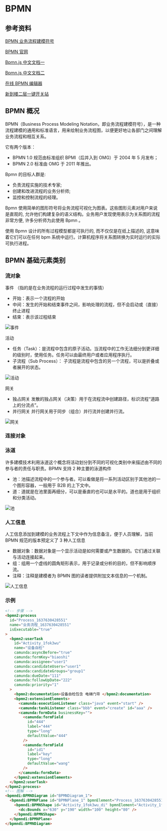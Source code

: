 # BPMN

## 参考资料

[BPMN 业务流程建模符号](https://www.zhihu.com/search?type=content&q=bpmn)

[BPMN 官网](https://www.bpmn.org/)

[Bpmn.js 中文文档一](https://juejin.cn/post/6900793894263488519)

[Bpmn.js 中文文档二](https://juejin.cn/post/6925304166638174216)

[在线 BPMN 编辑器](https://miyuesc.gitee.io/process-designer/)

[新到楼二层一键开关站](http://172.51.215.159:30084/#/changeStatus)

## BPMN 概况

BPMN（Business Process Modeling Notation，即业务流程建模符号），是一种流程建模的通用和标准语言，用来绘制业务流程图，以便更好地让各部门之间理解业务流程和相互关系。

它有两个版本：

- BPMN 1.0 规范由标准组织 BPMI（后并入到 OMG）于 2004 年 5 月发布；
- BPMN 2.0 标准由 OMG 于 2011 年推出。

Bpmn 的目标人群是:

- 负责流程实施的技术专家;
- 创建和改进流程的业务分析师;
- 监控和控制流程的经理。

Bpmn 使用简单的图形符号将业务流程可视化为图表。这些图形元素对用户来说是直观的, 允许他们构建复杂的语义结构。业务用户发现使用表示为关系图的流程非常方便, 许多分析师为此使用 Bpmn 。

使用 Bpmn 设计的所有过程模型都是可执行的, 而不仅仅是在纸上描述的, 这意味着它们可以在任何 bpm 系统中运行。计算机程序将关系图转换为实时运行的实际可执行进程。

## BPMN 基础元素类别

### 流对象

事件 （指的是在业务流程的运行过程中发生的事情）

- 开始：表示一个流程的开始
- 中间：发生的开始和结束事件之间，影响处理的流程，但不会启动或（直接）终止进程
- 结束：表示该过程结束

![事件](https://i.bmp.ovh/imgs/2021/11/08748f12f7762ccd.png)

活动

- 任务（Task）：是流程中包含的原子活动。当流程中的工作无法细分到更详细的级别时，使用任务。任务可以由最终用户或者应用程序执行。
- 子流程（Sub Process）： 子流程是流程中包含的另一个流程，可以是折叠或者展开的状态。

![活动](https://i.bmp.ovh/imgs/2021/11/b873c242b6f7a4c4.png)

网关

- 独占网关 发散的独占网关（决策）用于在流程流中创建路径，标识流程“道路上的分流点”。
- 并行网关 并行网关用于同步（组合）并行流并创建并行流。

![网关](https://i.bmp.ovh/imgs/2021/11/b9db95949148787e.png)

### 连接对象

### 泳道

许多建模技术利用泳道这个概念将活动划分到不同的可视化类别中来描述由不同的参与者的责任与职责。BPMN 支持 2 种主要的泳道构件

- 池：池描述流程中的一个参与者。可以看做是将一系列活动区别于其他池的一个图形容器，一般用于 B2B 的上下文中。
- 道：道就是在池里面再细分，可以是垂直的也可以是水平的。道也是用于组织和分类活动。

![池](https://i.bmp.ovh/imgs/2021/11/b44561973b6500ca.png)

### 人工信息

人工信息添加到建模的业务流程上下文中作为信息备注，便于人员理解，当前 BPMN 规范的版本预定义了 3 种人工信息

- 数据对象：数据对象是一个显示活动是如何需要或产生数据的。它们通过关联与活动连接起来。
- 组：组用一个虚线的圆角矩形表示，用于记录或分析的目的，但不影响顺序流。
- 注释：注释是建模者为 BPMN 图的读者提供附加文本信息的一个机制。

![人工信息](https://i.bmp.ovh/imgs/2021/11/7c402b43c02bf5d6.png)

### 示例

```html
<!-- 步骤 -->
<bpmn2:process
  id="Process_1637630428551"
  name="业务流程_1637630428551"
  isExecutable="true"
>
  <bpmn2:userTask
    id="Activity_1fok3wu"
    name="设备自检"
    camunda:asyncBefore="true"
    camunda:formKey="biaoshi"
    camunda:assignee="user1"
    camunda:candidateUsers="user1"
    camunda:candidateGroups="group1"
    camunda:dueDate="111"
    camunda:followUpDate="222"
    camunda:priority="1"
  >
    <bpmn2:documentation>设备自检包含 电梯门帘 </bpmn2:documentation>
    <bpmn2:extensionElements>
      <camunda:executionListener class="java" event="start" />
      <camunda:taskListener class="bbb" event="create" id="aaa" />
      <camunda:formData businessKey="">
        <camunda:formField
          id="444"
          label="444"
          type="long"
          defaultValue="444"
        />
        <camunda:formField
          id="id1"
          label="key"
          type="long"
          defaultValue="wang"
        />
      </camunda:formData>
    </bpmn2:extensionElements>
  </bpmn2:userTask>
</bpmn2:process>
<!-- 图解 -->
<bpmndi:BPMNDiagram id="BPMNDiagram_1">
  <bpmndi:BPMNPlane id="BPMNPlane_1" bpmnElement="Process_1637630428551">
    <bpmndi:BPMNShape id="Activity_1fok3wu_di" bpmnElement="Activity_1fok3wu">
      <dc:Bounds x="630" y="190" width="100" height="80" />
    </bpmndi:BPMNShape>
  </bpmndi:BPMNPlane>
</bpmndi:BPMNDiagram>
```
